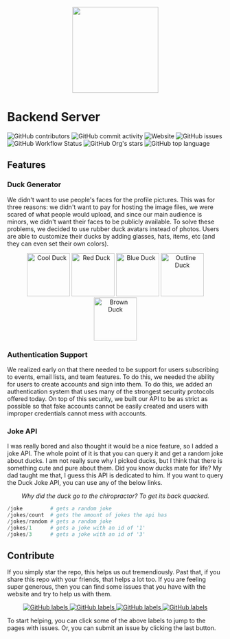 <p align="center">
<img width="200" src="https://raw.githubusercontent.com/fairfield-programming/backend-server/d84cd53499177b9069d3a0a72c80701627190c18/.github/media/logo-full.svg">
</p>

# Backend Server

<p align="left">

<img src="https://img.shields.io/github/contributors/fairfield-programming/backend-server" alt="GitHub contributors">
<img src="https://img.shields.io/github/commit-activity/w/fairfield-programming/backend-server" alt="GitHub commit activity">
<img src="https://img.shields.io/website?down_color=lightgrey&down_message=offline&up_color=blue&up_message=online&url=https%3A%2F%2Ffairfieldprogramming.org" alt="Website">
<img src="https://img.shields.io/github/issues/fairfield-programming/backend-server" alt="GitHub issues">
<img src="https://img.shields.io/github/workflow/status/fairfield-programming/backend-server/Main" alt="GitHub Workflow Status">
<img src="https://img.shields.io/github/stars/fairfield-programming/backend-server" alt="GitHub Org's stars">
<img src="https://img.shields.io/github/languages/top/fairfield-programming/backend-server" alt="GitHub top language">

</p>

## Features

### Duck Generator

We didn't want to use people's faces for the profile pictures. This was for three reasons: we didn't want to pay for hosting the image files, we were scared of what people would upload, and since our main audience is minors, we didn't want their faces to be publicly available. To solve these problems, we decided to use rubber duck avatars instead of photos. Users are able to customize their ducks by adding glasses, hats, items, etc (and they can even set their own colors).

<p align="center">

<img width="100" src="https://fairfield-programming.herokuapp.com/duck/10001000007000053/30" alt="Cool Duck">
<img width="100" src="https://fairfield-programming.herokuapp.com/duck/10102000005000045/30" alt="Red Duck">
<img width="100" src="https://fairfield-programming.herokuapp.com/duck/10603000000000004/30" alt="Blue Duck">
<img width="100" src="https://fairfield-programming.herokuapp.com/duck/10001000000000011/30" alt="Outline Duck">
<img width="100" src="https://fairfield-programming.herokuapp.com/duck/10000000006000012/30" alt="Brown Duck">

</p>

### Authentication Support

We realized early on that there needed to be support for users subscribing to events, email lists, and team features. To do this, we needed the ability for users to create accounts and sign into them. To do this, we added an authentication system that uses many of the strongest security protocols offered today. On top of this security, we built our API to be as strict as possible so that fake accounts cannot be easily created and users with improper credentials cannot mess with accounts.

### Joke API

I was really bored and also thought it would be a nice feature, so I added a joke API. The whole point of it is that you can query it and get a random joke about ducks. I am not really sure why I picked ducks, but I think that there is something cute and pure about them. Did you know ducks mate for life? My dad taught me that, I guess this API is dedicated to him. If you want to query the Duck Joke API, you can use any of the below links.

<p align="center">
<i>Why did the duck go to the chiropractor? To get its back quacked.</i>
</p>

```python
/joke         # gets a random joke
/jokes/count  # gets the amount of jokes the api has
/jokes/random # gets a random joke
/jokes/1      # gets a joke with an id of '1'
/jokes/3      # gets a joke with an id of '3'
```

## Contribute

If you simply star the repo, this helps us out tremendiously. Past that, if you share this repo with your friends, that helps a lot too. If you are feeling super generous, then you can find some issues that you have with the website and try to help us with them.

<p align="center">

<a href="https://github.com/fairfield-programming/backend-server/issues?q=label%3A%22good%20first%20issue%22">
<img alt="GitHub labels" src="https://img.shields.io/github/labels/fairfield-programming/backend-server/good%20first%20issue">
</a>
<a href="https://github.com/fairfield-programming/backend-server/issues?q=label%3A%22help+wanted%22">
<img alt="GitHub labels" src="https://img.shields.io/github/labels/fairfield-programming/backend-server/help%20wanted">
</a>
<a href="https://github.com/fairfield-programming/backend-server/issues?q=label%3A%22bug%22">
<img alt="GitHub labels" src="https://img.shields.io/github/labels/fairfield-programming/backend-server/bug">
</a>
<a href="https://github.com/fairfield-programming/backend-server/issues?q=label%3A%22enhancement%22">
<img alt="GitHub labels" src="https://img.shields.io/github/labels/fairfield-programming/backend-server/enhancement">
</a>

</p>

To start helping, you can click some of the above labels to jump to the pages with issues. Or, you can submit an issue by clicking the last button.
